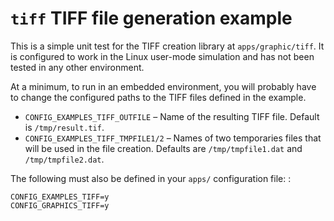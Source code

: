 # `tiff` TIFF file generation example

This is a simple unit test for the TIFF creation library at
`apps/graphic/tiff`. It is configured to work in the Linux user-mode
simulation and has not been tested in any other environment.

At a minimum, to run in an embedded environment, you will probably have
to change the configured paths to the TIFF files defined in the example.

  - `CONFIG_EXAMPLES_TIFF_OUTFILE` – Name of the resulting TIFF file.
    Default is `/tmp/result.tif`.
  - `CONFIG_EXAMPLES_TIFF_TMPFILE1/2` – Names of two temporaries files
    that will be used in the file creation. Defaults are
    `/tmp/tmpfile1.dat` and `/tmp/tmpfile2.dat`.

The following must also be defined in your `apps/` configuration file: :

    CONFIG_EXAMPLES_TIFF=y
    CONFIG_GRAPHICS_TIFF=y
